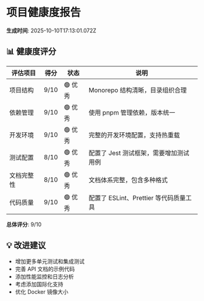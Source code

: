 # 项目健康度报告

**生成时间**: 2025-10-10T17:13:01.072Z

## 📊 健康度评分

| 评估项目   | 得分 | 状态    | 说明                                   |
| ---------- | ---- | ------- | -------------------------------------- |
| 项目结构   | 9/10 | 🟢 优秀 | Monorepo 结构清晰，目录组织合理        |
| 依赖管理   | 9/10 | 🟢 优秀 | 使用 pnpm 管理依赖，版本统一           |
| 开发环境   | 9/10 | 🟢 优秀 | 完整的开发环境配置，支持热重载         |
| 测试配置   | 8/10 | 🟢 优秀 | 配置了 Jest 测试框架，需要增加测试用例 |
| 文档完整性 | 8/10 | 🟢 优秀 | 文档体系完整，包含多种格式             |
| 代码质量   | 9/10 | 🟢 优秀 | 配置了 ESLint、Prettier 等代码质量工具 |

**总体评分**: 9/10

## 💡 改进建议

- 增加更多单元测试和集成测试
- 完善 API 文档的示例代码
- 添加性能监控和日志分析
- 考虑添加国际化支持
- 优化 Docker 镜像大小
